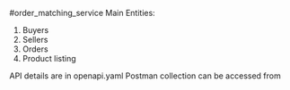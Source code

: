 #order_matching_service
Main Entities:
1. Buyers
2. Sellers
3. Orders
4. Product listing

API details are in openapi.yaml
Postman collection can be accessed from <Order Matching Service.postman_collection.json>
